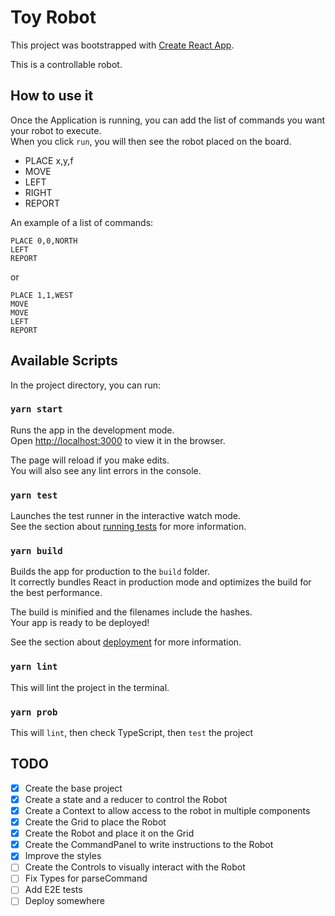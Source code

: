 # Toy Robot

This project was bootstrapped with [Create React App](https://github.com/facebook/create-react-app).

This is a controllable robot.

## How to use it

Once the Application is running, you can add the list of commands you want your robot to execute.\
When you click `run`, you will then see the robot placed on the board.

* PLACE x,y,f
* MOVE
* LEFT
* RIGHT
* REPORT

An example of a list of commands:

```
PLACE 0,0,NORTH
LEFT
REPORT
```

or

```
PLACE 1,1,WEST
MOVE
MOVE
LEFT
REPORT
```


## Available Scripts

In the project directory, you can run:

### `yarn start`

Runs the app in the development mode.\
Open [http://localhost:3000](http://localhost:3000) to view it in the browser.

The page will reload if you make edits.\
You will also see any lint errors in the console.

### `yarn test`

Launches the test runner in the interactive watch mode.\
See the section about [running tests](https://facebook.github.io/create-react-app/docs/running-tests) for more information.

### `yarn build`

Builds the app for production to the `build` folder.\
It correctly bundles React in production mode and optimizes the build for the best performance.

The build is minified and the filenames include the hashes.\
Your app is ready to be deployed!

See the section about [deployment](https://facebook.github.io/create-react-app/docs/deployment) for more information.

### `yarn lint`

This will lint the project in the terminal.

### `yarn prob`

This will `lint`, then check TypeScript, then `test` the project

## TODO

* [x] Create the base project
* [x] Create a state and a reducer to control the Robot
* [x] Create a Context to allow access to the robot in multiple components
* [x] Create the Grid to place the Robot
* [x] Create the Robot and place it on the Grid
* [x] Create the CommandPanel to write instructions to the Robot
* [x] Improve the styles
* [ ] Create the Controls to visually interact with the Robot
* [ ] Fix Types for parseCommand
* [ ] Add E2E tests
* [ ] Deploy somewhere
